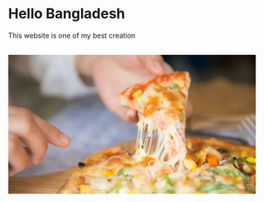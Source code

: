 <h1>Hello Bangladesh</h1>
<p>This website is one of my best creation</p>
</br>
<img src="public/images/banner.jpg" />